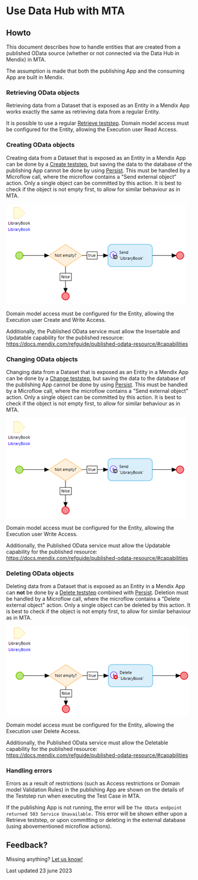 # Use Data Hub with MTA

## Howto

This document describes how to handle entities that are created from a published OData source (whether or not connected via the Data Hub in Mendix) in MTA.

The assumption is made that both the publishing App and the consuming App are built in Mendix.


### Retrieving OData objects

Retrieving data from a Dataset that is exposed as an Entity in a Mendix App works exactly the same as retrieving data from a regular Entity.

It is possible to use a regular [Retrieve teststep](../../Teststep/retrieve). Domain model access must be configured for the Entity, allowing the Execution user Read Access.


### Creating OData objects

Creating data from a Dataset that is exposed as an Entity in a Mendix App can be done by a [Create teststep](../../Teststep/create), but saving the data to the database of the publishing App cannot be done by using [Persist](../../Teststep/persist). This must be handled by a Microflow call, where the microflow contains a "Send external object" action. Only a single object can be committed by this action. It is best to check if the object is not empty first, to allow for similar behaviour as in MTA.

![Send external object](commit-odata-object.png)

Domain model access must be configured for the Entity, allowing the Execution user Create and Write Access. 

Additionally, the Published OData service must allow the Insertable and Updatable capability for the published resource:
https://docs.mendix.com/refguide/published-odata-resource/#capabilities 


### Changing OData objects

Changing data from a Dataset that is exposed as an Entity in a Mendix App can be done by a [Change teststep](../../Teststep/change), but saving the data to the database of the publishing App cannot be done by using [Persist](../../Teststep/persist). This must be handled by a Microflow call, where the microflow contains a "Send external object" action. Only a single object can be committed by this action. It is best to check if the object is not empty first, to allow for similar behaviour as in MTA.

![Send external object](commit-odata-object.png)

Domain model access must be configured for the Entity, allowing the Execution user Write Access. 

Additionally, the Published OData service must allow the Updatable capability for the published resource:
https://docs.mendix.com/refguide/published-odata-resource/#capabilities 


### Deleting OData objects

Deleting data from a Dataset that is exposed as an Entity in a Mendix App can **not** be done by a [Delete teststep](../../Teststep/delete) combined with [Persist](../../Teststep/persist). Deletion must be handled by a Microflow call, where the microflow contains a "Delete external object" action. Only a single object can be deleted by this action. It is best to check if the object is not empty first, to allow for similar behaviour as in MTA.

![Delete external object](delete-odata-object.png)

Domain model access must be configured for the Entity, allowing the Execution user Delete Access. 

Additionally, the Published OData service must allow the Deletable capability for the published resource:
https://docs.mendix.com/refguide/published-odata-resource/#capabilities 


### Handling errors

Errors as a result of restrictions (such as Access restrictions or Domain model Validation Rules) in the publishing App are shown on the details of the Teststep run when executing the Test Case in MTA. 

If the publishing App is not running, the error will be `The OData endpoint returned 503 Service Unavailable.` This error will be shown either upon a Retrieve teststep, or upon committing or deleting in the external database (using abovementioned microflow actions).



## Feedback?
Missing anything? [Let us know!](mailto:support@menditect.com)

Last updated 23 june 2023